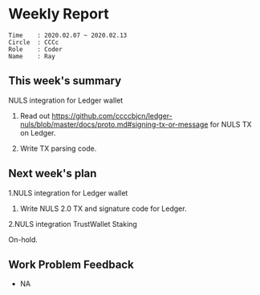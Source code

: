# Weekly Report 
```
Time    : 2020.02.07 ~ 2020.02.13
Circle  : CCCc
Role    : Coder
Name    : Ray
```
## This week's summary

NULS integration for Ledger wallet

1. Read out https://github.com/ccccbjcn/ledger-nuls/blob/master/docs/proto.md#signing-tx-or-message for NULS TX on Ledger.

2. Write TX parsing code.

## Next week's plan
1.NULS integration for Ledger wallet

  1) Write NULS 2.0 TX and signature code for Ledger.


2.NULS integration TrustWallet Staking

On-hold.

## Work Problem Feedback

- NA
